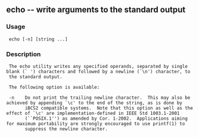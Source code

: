 echo -- write arguments to the standard output
---

### Usage
     echo [-n] [string ...]

### Description
     The echo utility writes any specified operands, separated by single blank (` ') characters and followed by a newline (`\n') character, to
     the standard output.

     The following option is available:

     -n    Do not print the trailing newline character.  This may also be achieved by appending `\c' to the end of the string, as is done by
           iBCS2 compatible systems.  Note that this option as well as the effect of `\c' are implementation-defined in IEEE Std 1003.1-2001
           (``POSIX.1'') as amended by Cor. 1-2002.  Applications aiming for maximum portability are strongly encouraged to use printf(1) to
           suppress the newline character.

